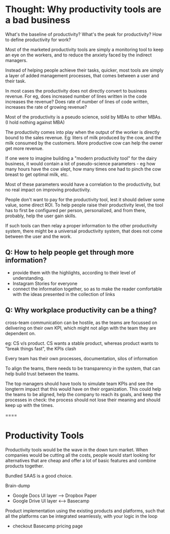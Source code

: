 # Thought: Why productivity tools are a bad business
What's the baseline of productivity? What's the peak for productivity? How to define productivity for work?

Most of the marketed productivity tools are simply a monitoring tool to keep an eye on the workers, and to reduce the anxiety faced by the indirect managers. 

Instead of helping people achieve their tasks, quicker, most tools are simply a layer of added management processes, that comes between a user and their task.

In most cases the productivity does not directly convert to business revenue. For eg, does increased number of lines written in the code increases the revenue? Does rate of number of lines of code written, increases the rate of growing revenue? 

Most of the productivity is a pseudo science, sold by MBAs to other MBAs. (I hold nothing against MBA)

The productivity comes into play when the output of the worker is directly bound to the sales revenue. Eg: liters of milk produced by the cow, and the milk consumed by the customers. More productive cow can help the owner get more revenue. 

If one were to imagine building a "modern productivity tool" for the dairy business, it would contain a lot of pseudo-science parameters - eg how many hours have the cow slept, how many times one had to pinch the cow breast to get optimal milk, etc. 

Most of these parameters would have a correlation to the productivity, but no real impact on improving productivity.

People don't want to pay for the productivity tool, lest it should deliver some value, some direct ROI. To help people raise their productivity level, the tool has to first be configured per person, personalized, and from there, probably, help the user gain skills. 

If such tools can then relay a proper information to the other productivity system, there might be a universal productivity system, that does not come between the user and the work.

## Q: How to help people get through more information?
- provide them with the highlights, according to their level of understanding.
- Instagram Stories for everyone
- connect the information together, so as to make the reader comfortable with the ideas presented in the collection of links

## Q: Why workplace productivity can be a thing?
 cross-team communication can be hostile, as the teams are focussed on delivering on their own KPI, which might not align with the team they are dependent on. 
 
 eg: CS v/s product. CS wants a stable product, whereas product wants to "break things fast", the KPIs clash

Every team has their own processes, documentation, silos of information

To align the teams, there needs to be transparency in the system, that can help build trust between the teams. 

The top managers should have tools to simulate team KPIs and see the longterm impact that this would have on their organization. This could help the teams to be aligned, help the company to reach its goals, and keep the processes in check: the process should not lose their meaning and should keep up with the times.

====

# Productivity Tools
Productivity tools would be the wave in the down turn market. When companies would be cutting all the costs, people would start looking for alternatives that are cheap and offer a lot of basic features and combine products together. 

Bundled SAAS is a good choice. 

Brain-dump
- Google Docs UI layer --> Dropbox Paper
- Google Drive UI layer <--> Basecamp

Product implementation using the existing products and platforms, such that all the platforms can be integrated seamlessly, with your logic in the loop
- checkout Basecamp pricing page
